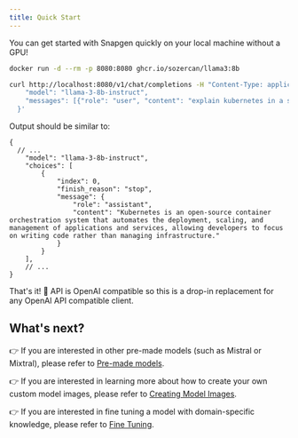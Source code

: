 ```yaml
---
title: Quick Start
---
```


You can get started with Snapgen quickly on your local machine without a GPU!

```bash
docker run -d --rm -p 8080:8080 ghcr.io/sozercan/llama3:8b
```

```bash
curl http://localhost:8080/v1/chat/completions -H "Content-Type: application/json" -d '{
    "model": "llama-3-8b-instruct",
    "messages": [{"role": "user", "content": "explain kubernetes in a sentence"}]
  }'
```

Output should be similar to:

```jsonc
{
  // ...
    "model": "llama-3-8b-instruct",
    "choices": [
        {
            "index": 0,
            "finish_reason": "stop",
            "message": {
                "role": "assistant",
                "content": "Kubernetes is an open-source container orchestration system that automates the deployment, scaling, and management of applications and services, allowing developers to focus on writing code rather than managing infrastructure."
            }
        }
    ],
    // ...
}
```

That's it! 🎉 API is OpenAI compatible so this is a drop-in replacement for any OpenAI API compatible client.

## What's next?

👉 If you are interested in other pre-made models (such as Mistral or Mixtral), please refer to [Pre-made models](./premade-models.md).

👉  If you are interested in learning more about how to create your own custom model images, please refer to [Creating Model Images](./create-images.md).

👉  If you are interested in fine tuning a model with domain-specific knowledge, please refer to [Fine Tuning](./fine-tune.md).
